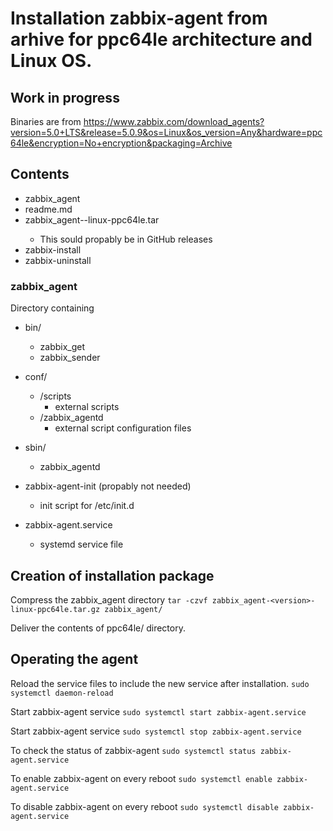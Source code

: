 # Installation zabbix-agent from arhive for ppc64le architecture and Linux OS.
## Work in progress

Binaries are from https://www.zabbix.com/download_agents?version=5.0+LTS&release=5.0.9&os=Linux&os_version=Any&hardware=ppc64le&encryption=No+encryption&packaging=Archive

## Contents
* zabbix_agent
* readme.md
* zabbix_agent-<version>-linux-ppc64le.tar
  * This sould propably be in GitHub releases
* zabbix-install
* zabbix-uninstall

### zabbix_agent
Directory containing
* bin/
  * zabbix_get
  * zabbix_sender

* conf/
  * /scripts
    * external scripts
  * /zabbix_agentd
    * external script configuration files

* sbin/
  * zabbix_agentd

* zabbix-agent-init (propably not needed)
  * init script for /etc/init.d

* zabbix-agent.service
  * systemd service file

## Creation of installation package
Compress the zabbix_agent directory
`tar -czvf zabbix_agent-<version>-linux-ppc64le.tar.gz zabbix_agent/`

Deliver the contents of ppc64le/ directory.


## Operating the agent
Reload the service files to include the new service after installation.
`sudo systemctl daemon-reload`

Start zabbix-agent service
`sudo systemctl start zabbix-agent.service`

Start zabbix-agent service
`sudo systemctl stop zabbix-agent.service`

To check the status of zabbix-agent
`sudo systemctl status zabbix-agent.service`

To enable zabbix-agent on every reboot
`sudo systemctl enable zabbix-agent.service`

To disable zabbix-agent on every reboot
`sudo systemctl disable zabbix-agent.service`
